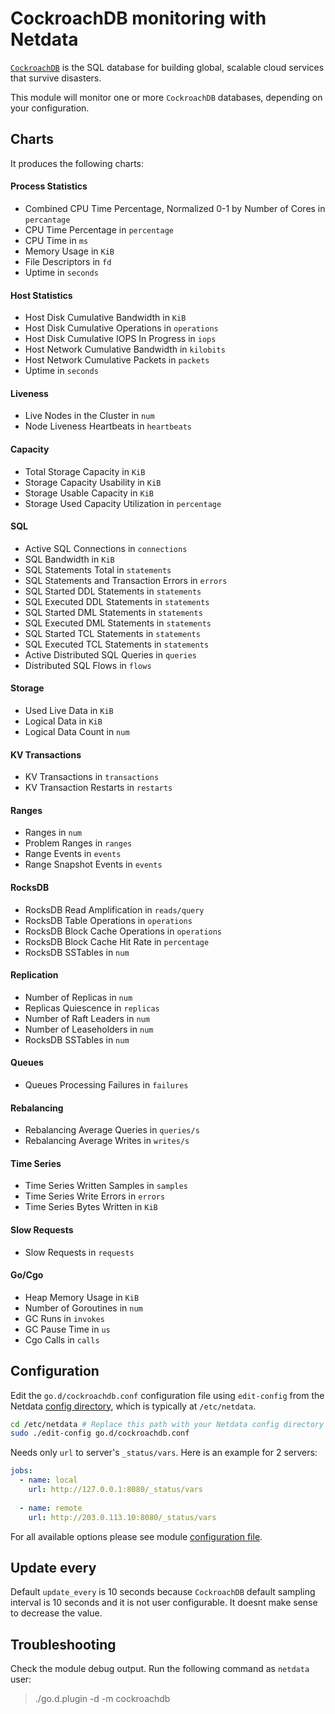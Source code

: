 <!--
title: "CockroachDB monitoring with Netdata"
custom_edit_url: https://github.com/netdata/go.d.plugin/edit/master/modules/cockroachdb/README.md
sidebar_label: "CockroachDB"
-->

# CockroachDB monitoring with Netdata

[`CockroachDB`](https://www.cockroachlabs.com/)  is the SQL database for building global, scalable cloud services that survive disasters.

This module will monitor one or more `CockroachDB` databases, depending on your configuration.

## Charts

It produces the following charts:

#### Process Statistics

-   Combined CPU Time Percentage, Normalized 0-1 by Number of Cores in `percantage`
-   CPU Time Percentage in `percentage`
-   CPU Time in `ms`
-   Memory Usage in `KiB`
-   File Descriptors in `fd`
-   Uptime in `seconds`

#### Host Statistics

-   Host Disk Cumulative Bandwidth in `KiB`
-   Host Disk Cumulative Operations in `operations`
-   Host Disk Cumulative IOPS In Progress in `iops`
-   Host Network Cumulative Bandwidth in `kilobits`
-   Host Network Cumulative Packets in `packets`
-   Uptime in `seconds`

#### Liveness

-   Live Nodes in the Cluster in `num`
-   Node Liveness Heartbeats in `heartbeats`

#### Capacity

-   Total Storage Capacity in `KiB`
-   Storage Capacity Usability in `KiB`
-   Storage Usable Capacity in `KiB`
-   Storage Used Capacity Utilization in `percentage`

#### SQL

-   Active SQL Connections in `connections`
-   SQL Bandwidth in `KiB`
-   SQL Statements Total in `statements`
-   SQL Statements and Transaction Errors in `errors`
-   SQL Started DDL Statements in `statements`
-   SQL Executed DDL Statements in `statements`
-   SQL Started DML Statements in `statements`
-   SQL Executed DML Statements in `statements`
-   SQL Started TCL Statements in `statements`
-   SQL Executed TCL Statements in `statements`
-   Active Distributed SQL Queries in `queries`
-   Distributed SQL Flows in `flows`

#### Storage

-   Used Live Data in `KiB`
-   Logical Data in `KiB`
-   Logical Data Count in `num`

#### KV Transactions

-   KV Transactions in `transactions`
-   KV Transaction Restarts in `restarts`

#### Ranges

-   Ranges in `num`
-   Problem Ranges in `ranges`
-   Range Events in `events`
-   Range Snapshot Events in `events`

#### RocksDB

-   RocksDB Read Amplification in `reads/query`
-   RocksDB Table Operations in `operations`
-   RocksDB Block Cache Operations in `operations`
-   RocksDB Block Cache Hit Rate in `percentage`
-   RocksDB SSTables in `num`

#### Replication

-   Number of Replicas in `num`
-   Replicas Quiescence in `replicas`
-   Number of Raft Leaders in `num`
-   Number of Leaseholders in `num`
-   RocksDB SSTables in `num`

#### Queues

-   Queues Processing Failures in `failures`

#### Rebalancing

-   Rebalancing Average Queries in `queries/s`
-   Rebalancing Average Writes in `writes/s`

#### Time Series

-   Time Series Written Samples in `samples`
-   Time Series Write Errors in `errors`
-   Time Series Bytes Written in `KiB`

#### Slow Requests

-   Slow Requests in `requests`

#### Go/Cgo

-   Heap Memory Usage in `KiB`
-   Number of Goroutines in `num`
-   GC Runs in `invokes`
-   GC Pause Time in `us`
-   Cgo Calls in `calls`

## Configuration

Edit the `go.d/cockroachdb.conf` configuration file using `edit-config` from the Netdata [config
directory](https://learn.netdata.cloud/docs/configure/nodes), which is typically at `/etc/netdata`.

```bash
cd /etc/netdata # Replace this path with your Netdata config directory
sudo ./edit-config go.d/cockroachdb.conf
```

Needs only `url` to server's `_status/vars`. Here is an example for 2 servers:

```yaml
jobs:
  - name: local
    url: http://127.0.0.1:8080/_status/vars
      
  - name: remote
    url: http://203.0.113.10:8080/_status/vars
```

For all available options please see module [configuration file](https://github.com/netdata/go.d.plugin/blob/master/config/go.d/cockroachdb.conf).

## Update every

Default `update_every` is 10 seconds because `CockroachDB` default sampling interval is 10 seconds and it is not user configurable.
It doesnt make sense to decrease the value.

## Troubleshooting

Check the module debug output. Run the following command as `netdata` user:

> ./go.d.plugin -d -m cockroachdb
